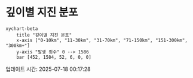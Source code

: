 # 깊이별 지진 분포

```mermaid
xychart-beta
    title "깊이별 지진 분포"
    x-axis ["0-10km", "11-30km", "31-70km", "71-150km", "151-300km", "300km+"]
    y-axis "발생 횟수" 0 --> 1586
    bar [452, 1584, 52, 6, 0, 0]
```

업데이트 시간: 2025-07-18 00:17:28
